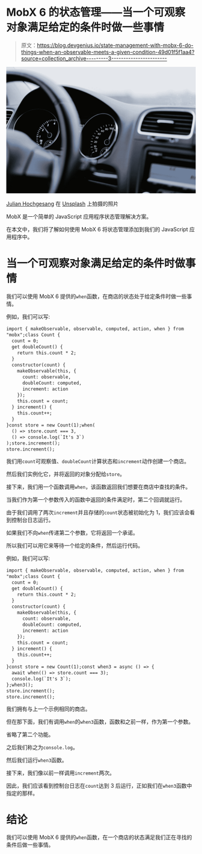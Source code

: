 # MobX 6 的状态管理——当一个可观察对象满足给定的条件时做一些事情

> 原文：<https://blog.devgenius.io/state-management-with-mobx-6-do-things-when-an-observable-meets-a-given-condition-49d01f5f1aa4?source=collection_archive---------3----------------------->

![](img/5e27327aa1bc4231ebd3253dacf2badb.png)

[Julian Hochgesang](https://unsplash.com/@julianhochgesang?utm_source=medium&utm_medium=referral) 在 [Unsplash](https://unsplash.com?utm_source=medium&utm_medium=referral) 上拍摄的照片

MobX 是一个简单的 JavaScript 应用程序状态管理解决方案。

在本文中，我们将了解如何使用 MobX 6 将状态管理添加到我们的 JavaScript 应用程序中。

# 当一个可观察对象满足给定的条件时做事情

我们可以使用 MobX 6 提供的`when`函数，在商店的状态处于给定条件时做一些事情。

例如，我们可以写:

```
import { makeObservable, observable, computed, action, when } from "mobx";class Count {
  count = 0;
  get doubleCount() {
    return this.count * 2;
  }
  constructor(count) {
    makeObservable(this, {
      count: observable,
      doubleCount: computed,
      increment: action
    });
    this.count = count;
  } increment() {
    this.count++;
  }
}const store = new Count(1);when(
  () => store.count === 3,
  () => console.log(`It's 3`)
);store.increment();
store.increment();
```

我们用`count`可观察值、`doubleCount`计算状态和`increment`动作创建一个商店。

然后我们实例化它，并将返回的对象分配给`store`。

接下来，我们用一个函数调用`when`，该函数返回我们想要在商店中查找的条件。

当我们作为第一个参数传入的函数中返回的条件满足时，第二个回调就运行。

由于我们调用了两次`increment`并且存储的`count`状态被初始化为 1，我们应该会看到控制台日志运行。

如果我们不向`when`传递第二个参数，它将返回一个承诺。

所以我们可以用它来等待一个给定的条件，然后运行代码。

例如，我们可以写:

```
import { makeObservable, observable, computed, action, when } from "mobx";class Count {
  count = 0;
  get doubleCount() {
    return this.count * 2;
  }
  constructor(count) {
    makeObservable(this, {
      count: observable,
      doubleCount: computed,
      increment: action
    });
    this.count = count;
  } increment() {
    this.count++;
  }
}const store = new Count(1);const when3 = async () => {
  await when(() => store.count === 3);
  console.log(`It's 3`);
};when3();
store.increment();
store.increment();
```

我们拥有与上一个示例相同的商店。

但在那下面，我们有调用`when`的`when3`函数，函数和之前一样，作为第一个参数。

省略了第二个功能。

之后我们称之为`console.log`。

然后我们运行`when3`函数。

接下来，我们像以前一样调用`increment`两次。

因此，我们应该看到控制台日志在`count`达到 3 后运行，正如我们在`when3`函数中指定的那样。

# 结论

我们可以使用 MobX 6 提供的`when`函数，在一个商店的状态满足我们正在寻找的条件后做一些事情。